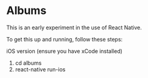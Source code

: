 # Albums

This is an early experiment in the use of React Native.

To get this up and running, follow these steps:

iOS version (ensure you have xCode installed)
1) cd albums
2) react-native run-ios